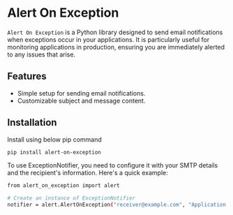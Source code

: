 # Alert On Exception

`Alert On Exception` is a Python library designed to send email notifications when exceptions occur in your applications. It is particularly useful for monitoring applications in production, ensuring you are immediately alerted to any issues that arise.

## Features

- Simple setup for sending email notifications.
- Customizable subject and message content.



## Installation

Install using below pip command

```bash
pip install alert-on-exception
```


To use ExceptionNotifier, you need to configure it with your SMTP details and the recipient's information. Here's a quick example:


```bash
from alert_on_exception import alert

# Create an instance of ExceptionNotifier
notifier = alert.AlertOnException("receiver@example.com", "Application Error", "An error has occurred!")

```
